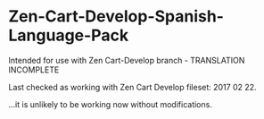 # Zen-Cart-Develop-Spanish-Language-Pack
Intended for use with Zen Cart-Develop branch - TRANSLATION INCOMPLETE

Last checked as working with Zen Cart Develop fileset: 2017 02 22.

...it is unlikely to be working now without modifications.
